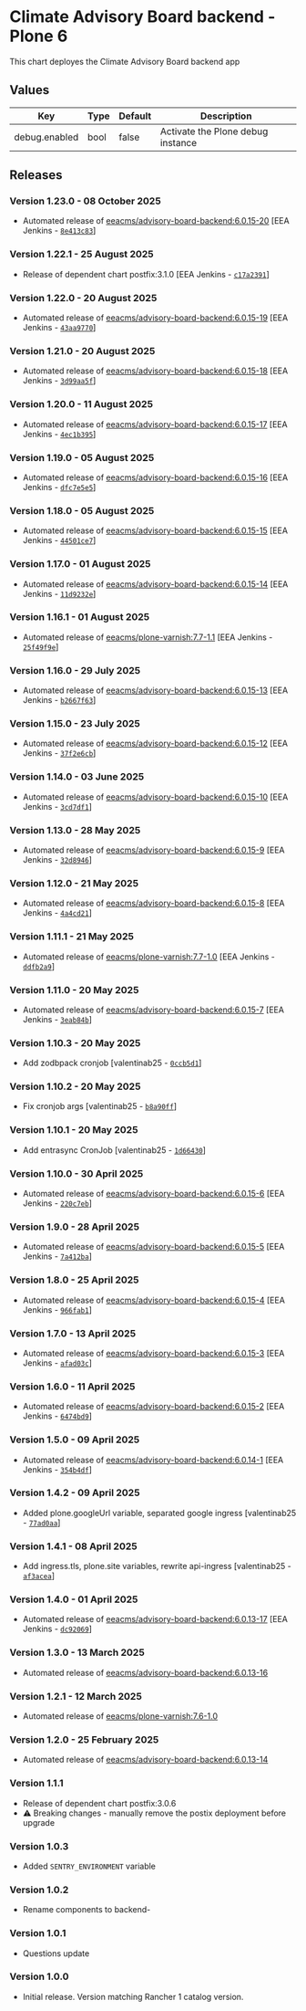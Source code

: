 # Climate Advisory Board backend - Plone 6

This chart deployes the Climate Advisory Board backend app 


## Values

| Key | Type | Default | Description |
|-----|------|---------|-------------|
| debug.enabled | bool | false | Activate the Plone debug instance |

## Releases

### Version 1.23.0 - 08 October 2025
- Automated release of [eeacms/advisory-board-backend:6.0.15-20](https://github.com/eea/advisory-board-backend/releases) [EEA Jenkins - [`8e413c83`](https://github.com/eea/helm-charts/commit/8e413c83dd9df704e905db595532dd7015d346b7)]

### Version 1.22.1 - 25 August 2025
- Release of dependent chart postfix:3.1.0 [EEA Jenkins - [`c17a2391`](https://github.com/eea/helm-charts/commit/c17a2391fc050caa61886dea3a90fc9e7168144e)]

### Version 1.22.0 - 20 August 2025
- Automated release of [eeacms/advisory-board-backend:6.0.15-19](https://github.com/eea/advisory-board-backend/releases) [EEA Jenkins - [`43aa9770`](https://github.com/eea/helm-charts/commit/43aa97709cb9f88a2c75586a3de872ee1c90b9e0)]

### Version 1.21.0 - 20 August 2025
- Automated release of [eeacms/advisory-board-backend:6.0.15-18](https://github.com/eea/advisory-board-backend/releases) [EEA Jenkins - [`3d99aa5f`](https://github.com/eea/helm-charts/commit/3d99aa5ffa1fbd3bb5b405037f297e8c3197eb0e)]

### Version 1.20.0 - 11 August 2025
- Automated release of [eeacms/advisory-board-backend:6.0.15-17](https://github.com/eea/advisory-board-backend/releases) [EEA Jenkins - [`4ec1b395`](https://github.com/eea/helm-charts/commit/4ec1b395915bc3d81e1118846a02b6923c1a1a85)]

### Version 1.19.0 - 05 August 2025
- Automated release of [eeacms/advisory-board-backend:6.0.15-16](https://github.com/eea/advisory-board-backend/releases) [EEA Jenkins - [`dfc7e5e5`](https://github.com/eea/helm-charts/commit/dfc7e5e516abf6f7471605a0e21110e4326da40d)]

### Version 1.18.0 - 05 August 2025
- Automated release of [eeacms/advisory-board-backend:6.0.15-15](https://github.com/eea/advisory-board-backend/releases) [EEA Jenkins - [`44501ce7`](https://github.com/eea/helm-charts/commit/44501ce701ef1f999845aec2f078ae80d2d18a35)]

### Version 1.17.0 - 01 August 2025
- Automated release of [eeacms/advisory-board-backend:6.0.15-14](https://github.com/eea/advisory-board-backend/releases) [EEA Jenkins - [`11d9232e`](https://github.com/eea/helm-charts/commit/11d9232eadb868a4e40a2fd9890f684c8f49d1e8)]

### Version 1.16.1 - 01 August 2025
- Automated release of [eeacms/plone-varnish:7.7-1.1](https://github.com/eea/plone-varnish/releases) [EEA Jenkins - [`25f49f9e`](https://github.com/eea/helm-charts/commit/25f49f9e689b1646bd458dc9d8e390d823a335b1)]

### Version 1.16.0 - 29 July 2025
- Automated release of [eeacms/advisory-board-backend:6.0.15-13](https://github.com/eea/advisory-board-backend/releases) [EEA Jenkins - [`b2667f63`](https://github.com/eea/helm-charts/commit/b2667f630be4098852829da258257e0c24975ed3)]

### Version 1.15.0 - 23 July 2025
- Automated release of [eeacms/advisory-board-backend:6.0.15-12](https://github.com/eea/advisory-board-backend/releases) [EEA Jenkins - [`37f2e6cb`](https://github.com/eea/helm-charts/commit/37f2e6cb25a9426d755cae5a8490eb929bc96677)]

### Version 1.14.0 - 03 June 2025
- Automated release of [eeacms/advisory-board-backend:6.0.15-10](https://github.com/eea/advisory-board-backend/releases) [EEA Jenkins - [`3cd7df1`](https://github.com/eea/helm-charts/commit/3cd7df11a6e2f57378d965910401dd47c609a66b)]

### Version 1.13.0 - 28 May 2025
- Automated release of [eeacms/advisory-board-backend:6.0.15-9](https://github.com/eea/advisory-board-backend/releases) [EEA Jenkins - [`32d8946`](https://github.com/eea/helm-charts/commit/32d8946a351960a7fe23a3170c7a43c28fd27188)]

### Version 1.12.0 - 21 May 2025
- Automated release of [eeacms/advisory-board-backend:6.0.15-8](https://github.com/eea/advisory-board-backend/releases) [EEA Jenkins - [`4a4cd21`](https://github.com/eea/helm-charts/commit/4a4cd211a5923f2e205dcce828562afeaeb58c5a)]

### Version 1.11.1 - 21 May 2025
- Automated release of [eeacms/plone-varnish:7.7-1.0](https://github.com/eea/plone-varnish/releases) [EEA Jenkins - [`ddfb2a9`](https://github.com/eea/helm-charts/commit/ddfb2a9924ac131d6a9973b54456a3e9f0b8e98c)]

### Version 1.11.0 - 20 May 2025
- Automated release of [eeacms/advisory-board-backend:6.0.15-7](https://github.com/eea/advisory-board-backend/releases) [EEA Jenkins - [`3eab84b`](https://github.com/eea/helm-charts/commit/3eab84bce7cbb8c41f1990b5958a331a651b0846)]

### Version 1.10.3 - 20 May 2025
- Add zodbpack cronjob [valentinab25 - [`0ccb5d1`](https://github.com/eea/helm-charts/commit/0ccb5d190004a0a3b555ba595f4020bada7aac90)]

### Version 1.10.2 - 20 May 2025
- Fix cronjob args [valentinab25 - [`b8a90ff`](https://github.com/eea/helm-charts/commit/b8a90ff4b92826760cff933751921ec378bcdef9)]

### Version 1.10.1 - 20 May 2025
- Add entrasync CronJob [valentinab25 - [`1d66430`](https://github.com/eea/helm-charts/commit/1d66430e40c481cf4237a5c94b97a787a930dc81)]

### Version 1.10.0 - 30 April 2025
- Automated release of [eeacms/advisory-board-backend:6.0.15-6](https://github.com/eea/advisory-board-backend/releases) [EEA Jenkins - [`220c7eb`](https://github.com/eea/helm-charts/commit/220c7ebed149f6bf5dd112e10c0c2515129e4894)]

### Version 1.9.0 - 28 April 2025
- Automated release of [eeacms/advisory-board-backend:6.0.15-5](https://github.com/eea/advisory-board-backend/releases) [EEA Jenkins - [`7a412ba`](https://github.com/eea/helm-charts/commit/7a412ba6f5691e73557736519082efba26161a71)]

### Version 1.8.0 - 25 April 2025
- Automated release of [eeacms/advisory-board-backend:6.0.15-4](https://github.com/eea/advisory-board-backend/releases) [EEA Jenkins - [`966fab1`](https://github.com/eea/helm-charts/commit/966fab179ce7618f37968fc27582d76ede319bf0)]

### Version 1.7.0 - 13 April 2025
- Automated release of [eeacms/advisory-board-backend:6.0.15-3](https://github.com/eea/advisory-board-backend/releases) [EEA Jenkins - [`afad03c`](https://github.com/eea/helm-charts/commit/afad03c088b6eb266def3beee31aba28906441e2)]

### Version 1.6.0 - 11 April 2025
- Automated release of [eeacms/advisory-board-backend:6.0.15-2](https://github.com/eea/advisory-board-backend/releases) [EEA Jenkins - [`6474bd9`](https://github.com/eea/helm-charts/commit/6474bd97699a064d3bf3492151e4400f638ed8e4)]

### Version 1.5.0 - 09 April 2025
- Automated release of [eeacms/advisory-board-backend:6.0.14-1](https://github.com/eea/advisory-board-backend/releases) [EEA Jenkins - [`354b4df`](https://github.com/eea/helm-charts/commit/354b4dfaaf743ec4349c2907a2f461a4eac13639)]

### Version 1.4.2 - 09 April 2025
- Added plone.googleUrl variable, separated google ingress [valentinab25 - [`77ad0aa`](https://github.com/eea/helm-charts/commit/77ad0aaa595cbfc4fdd538954992b7897af5a3dd)]

### Version 1.4.1 - 08 April 2025
- Add ingress.tls, plone.site variables, rewrite api-ingress [valentinab25 - [`af3acea`](https://github.com/eea/helm-charts/commit/af3acea1f7d28816aa66ed3cf2813bc5962c7597)]

### Version 1.4.0 - 01 April 2025
- Automated release of [eeacms/advisory-board-backend:6.0.13-17](https://github.com/eea/advisory-board-backend/releases) [EEA Jenkins - [`dc92069`](https://github.com/eea/helm-charts/commit/dc920696e09d97e7dd6ba56c1753c6748dbced4f)]

### Version 1.3.0 - 13 March 2025
- Automated release of [eeacms/advisory-board-backend:6.0.13-16](https://github.com/eea/advisory-board-backend/releases)

### Version 1.2.1 - 12 March 2025
- Automated release of [eeacms/plone-varnish:7.6-1.0](https://github.com/eea/plone-varnish/releases)

### Version 1.2.0 - 25 February 2025
- Automated release of [eeacms/advisory-board-backend:6.0.13-14](https://github.com/eea/advisory-board-backend/releases)


### Version 1.1.1
- Release of dependent chart postfix:3.0.6
- :warning: Breaking changes - manually remove the postix deployment before upgrade

### Version 1.0.3
- Added `SENTRY_ENVIRONMENT` variable

### Version 1.0.2
- Rename components to backend- 

### Version 1.0.1
- Questions update

### Version 1.0.0
- Initial release. Version matching Rancher 1 catalog version.

